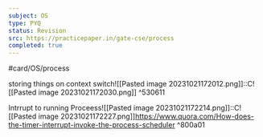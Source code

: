```yaml
---
subject: OS
type: PYQ
status: Revision
src: https://practicepaper.in/gate-cse/process
completed: true
---
```

#card/OS/process 

storing things on context switch![[Pasted image 20231021172012.png]]::C![[Pasted image 20231021172030.png]] ^530611 <!--SR:!2023-12-02,11,270-->

Intrrupt to running Proceess![[Pasted image 20231021172214.png]]::C![[Pasted image 20231021172227.png]]https://www.quora.com/How-does-the-timer-interrupt-invoke-the-process-scheduler ^800a01 <!--SR:!2023-12-21,40,290-->